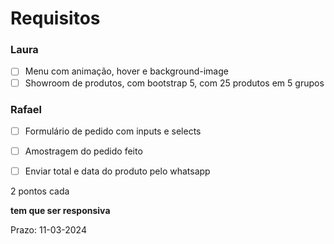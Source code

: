 # Requisitos

### Laura
- [ ] Menu com animação, hover e background-image
- [ ] Showroom de produtos, com bootstrap 5, com 25 produtos em 5 grupos

### Rafael
- [ ] Formulário de pedido com inputs e selects
- [ ] Amostragem do pedido feito
- [ ] Enviar total e data do produto pelo whatsapp


2 pontos cada

**tem que ser responsiva**

Prazo: 11-03-2024

